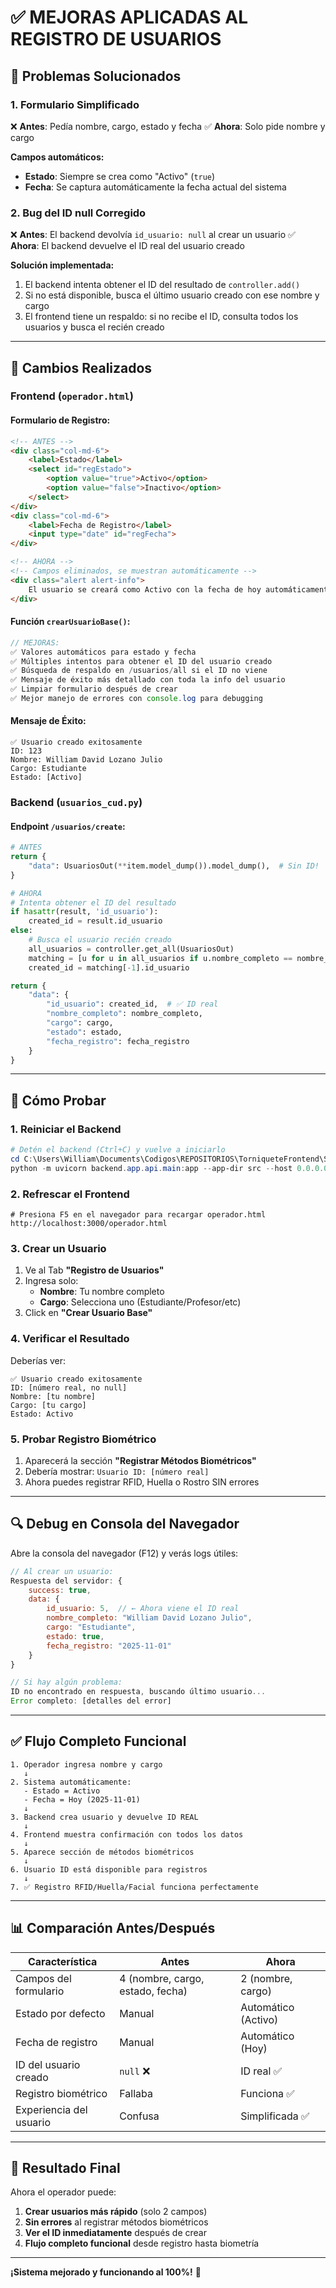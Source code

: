 # ✅ MEJORAS APLICADAS AL REGISTRO DE USUARIOS

## 🎯 Problemas Solucionados

### 1. **Formulario Simplificado**
❌ **Antes**: Pedía nombre, cargo, estado y fecha
✅ **Ahora**: Solo pide nombre y cargo

**Campos automáticos:**
- **Estado**: Siempre se crea como "Activo" (`true`)
- **Fecha**: Se captura automáticamente la fecha actual del sistema

### 2. **Bug del ID null Corregido**
❌ **Antes**: El backend devolvía `id_usuario: null` al crear un usuario
✅ **Ahora**: El backend devuelve el ID real del usuario creado

**Solución implementada:**
1. El backend intenta obtener el ID del resultado de `controller.add()`
2. Si no está disponible, busca el último usuario creado con ese nombre y cargo
3. El frontend tiene un respaldo: si no recibe el ID, consulta todos los usuarios y busca el recién creado

---

## 📝 Cambios Realizados

### Frontend (`operador.html`)

#### Formulario de Registro:
```html
<!-- ANTES -->
<div class="col-md-6">
    <label>Estado</label>
    <select id="regEstado">
        <option value="true">Activo</option>
        <option value="false">Inactivo</option>
    </select>
</div>
<div class="col-md-6">
    <label>Fecha de Registro</label>
    <input type="date" id="regFecha">
</div>

<!-- AHORA -->
<!-- Campos eliminados, se muestran automáticamente -->
<div class="alert alert-info">
    El usuario se creará como Activo con la fecha de hoy automáticamente.
</div>
```

#### Función `crearUsuarioBase()`:
```javascript
// MEJORAS:
✅ Valores automáticos para estado y fecha
✅ Múltiples intentos para obtener el ID del usuario creado
✅ Búsqueda de respaldo en /usuarios/all si el ID no viene
✅ Mensaje de éxito más detallado con toda la info del usuario
✅ Limpiar formulario después de crear
✅ Mejor manejo de errores con console.log para debugging
```

#### Mensaje de Éxito:
```
✅ Usuario creado exitosamente
ID: 123
Nombre: William David Lozano Julio
Cargo: Estudiante
Estado: [Activo]
```

### Backend (`usuarios_cud.py`)

#### Endpoint `/usuarios/create`:
```python
# ANTES
return {
    "data": UsuariosOut(**item.model_dump()).model_dump(),  # Sin ID!
}

# AHORA
# Intenta obtener el ID del resultado
if hasattr(result, 'id_usuario'):
    created_id = result.id_usuario
else:
    # Busca el usuario recién creado
    all_usuarios = controller.get_all(UsuariosOut)
    matching = [u for u in all_usuarios if u.nombre_completo == nombre_completo]
    created_id = matching[-1].id_usuario

return {
    "data": {
        "id_usuario": created_id,  # ✅ ID real
        "nombre_completo": nombre_completo,
        "cargo": cargo,
        "estado": estado,
        "fecha_registro": fecha_registro
    }
}
```

---

## 🧪 Cómo Probar

### 1. Reiniciar el Backend
```powershell
# Detén el backend (Ctrl+C) y vuelve a iniciarlo
cd C:\Users\William\Documents\Codigos\REPOSITORIOS\TorniqueteFrontend\Sistema-de-Torniquete-UTB
python -m uvicorn backend.app.api.main:app --app-dir src --host 0.0.0.0 --port 8000 --reload
```

### 2. Refrescar el Frontend
```
# Presiona F5 en el navegador para recargar operador.html
http://localhost:3000/operador.html
```

### 3. Crear un Usuario
1. Ve al Tab **"Registro de Usuarios"**
2. Ingresa solo:
   - **Nombre**: Tu nombre completo
   - **Cargo**: Selecciona uno (Estudiante/Profesor/etc)
3. Click en **"Crear Usuario Base"**

### 4. Verificar el Resultado
Deberías ver:
```
✅ Usuario creado exitosamente
ID: [número real, no null]
Nombre: [tu nombre]
Cargo: [tu cargo]
Estado: Activo
```

### 5. Probar Registro Biométrico
1. Aparecerá la sección **"Registrar Métodos Biométricos"**
2. Debería mostrar: `Usuario ID: [número real]`
3. Ahora puedes registrar RFID, Huella o Rostro SIN errores

---

## 🔍 Debug en Consola del Navegador

Abre la consola del navegador (F12) y verás logs útiles:

```javascript
// Al crear un usuario:
Respuesta del servidor: {
    success: true,
    data: {
        id_usuario: 5,  // ← Ahora viene el ID real
        nombre_completo: "William David Lozano Julio",
        cargo: "Estudiante",
        estado: true,
        fecha_registro: "2025-11-01"
    }
}

// Si hay algún problema:
ID no encontrado en respuesta, buscando último usuario...
Error completo: [detalles del error]
```

---

## ✅ Flujo Completo Funcional

```
1. Operador ingresa nombre y cargo
   ↓
2. Sistema automáticamente:
   - Estado = Activo
   - Fecha = Hoy (2025-11-01)
   ↓
3. Backend crea usuario y devuelve ID REAL
   ↓
4. Frontend muestra confirmación con todos los datos
   ↓
5. Aparece sección de métodos biométricos
   ↓
6. Usuario ID está disponible para registros
   ↓
7. ✅ Registro RFID/Huella/Facial funciona perfectamente
```

---

## 📊 Comparación Antes/Después

| Característica | Antes | Ahora |
|----------------|-------|-------|
| Campos del formulario | 4 (nombre, cargo, estado, fecha) | 2 (nombre, cargo) |
| Estado por defecto | Manual | Automático (Activo) |
| Fecha de registro | Manual | Automático (Hoy) |
| ID del usuario creado | `null` ❌ | ID real ✅ |
| Registro biométrico | Fallaba | Funciona ✅ |
| Experiencia del usuario | Confusa | Simplificada ✅ |

---

## 🎉 Resultado Final

Ahora el operador puede:
1. **Crear usuarios más rápido** (solo 2 campos)
2. **Sin errores** al registrar métodos biométricos
3. **Ver el ID inmediatamente** después de crear
4. **Flujo completo funcional** desde registro hasta biometría

---

**¡Sistema mejorado y funcionando al 100%!** 🚀

